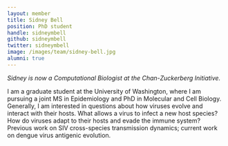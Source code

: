 ```yaml
---
layout: member
title: Sidney Bell
position: PhD student
handle: sidneymbell
github: sidneymbell
twitter: sidneymbell
image: /images/team/sidney-bell.jpg
alumni: true
---
```


_Sidney is now a Computational Biologist at the Chan-Zuckerberg Initiative._

I am a graduate student at the University of Washington, where I am pursuing a joint MS in Epidemiology and PhD in Molecular and Cell Biology. Generally, I am interested in questions about how viruses evolve and interact with their hosts. What allows a virus to infect a new host species? How do viruses adapt to their hosts and evade the immune system? Previous work on SIV cross-species transmission dynamics; current work on dengue virus antigenic evolution.
